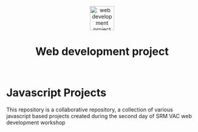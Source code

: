 <p align="center">
  <a href="https://github.com/MilanAryal/web-development-resources">
    <img width="64" height="64" alt="web development project" src="https://user-images.githubusercontent.com/9361180/86557412-c37c3f00-bf75-11ea-8503-b42bd67646b2.png" />
  </a>
</p>
<h1 align="center">Web development project</h1>

<p align="center"><br /></p>


# Javascript Projects
This repository is a collaborative repository, a collection of various javascript based projects created during the second day of SRM VAC web development workshop
